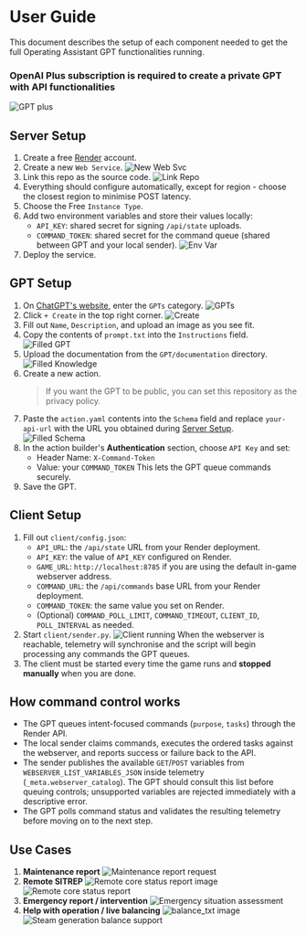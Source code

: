 ﻿# User Guide
This document describes the setup of each component needed to get the full Operating Assistant GPT functionalities running.

### **OpenAI Plus subscription is required to create a private GPT with API functionalities**
![GPT plus](images/GPT1.png)

## Server Setup

1. Create a free [Render](https://render.com/) account.
2. Create a new `Web Service`.
   ![New Web Svc](images/Server1.png)
3. Link this repo as the source code.
   ![Link Repo](images/Server2.png)
4. Everything should configure automatically, except for region - choose the closest region to minimise POST latency.
5. Choose the Free `Instance Type`.
6. Add two environment variables and store their values locally:
   - `API_KEY`: shared secret for signing `/api/state` uploads.
   - `COMMAND_TOKEN`: shared secret for the command queue (shared between GPT and your local sender).
   ![Env Var](images/Server3.png)
7. Deploy the service.

## GPT Setup

1. On [ChatGPT's website](https://chatgpt.com/), enter the `GPTs` category.
   ![GPTs](images/GPT2.png)
2. Click `+ Create` in the top right corner.
   ![Create](images/GPT3.png)
3. Fill out `Name`, `Description`, and upload an image as you see fit.
4. Copy the contents of `prompt.txt` into the `Instructions` field.
   ![Filled GPT](images/GPT4.png)
5. Upload the documentation from the `GPT/documentation` directory.
   ![Filled Knowledge](images/GPT5.png)
6. Create a new action.
   > If you want the GPT to be public, you can set this repository as the privacy policy.
7. Paste the `action.yaml` contents into the `Schema` field and replace `your-api-url` with the URL you obtained during [Server Setup](#server-setup).
   ![Filled Schema](images/GPT6.png)
8. In the action builder's **Authentication** section, choose `API Key` and set:
   - Header Name: `X-Command-Token`
   - Value: your `COMMAND_TOKEN`
   This lets the GPT queue commands securely.
9. Save the GPT.

## Client Setup

1. Fill out `client/config.json`:
   - `API_URL`: the `/api/state` URL from your Render deployment.
   - `API_KEY`: the value of `API_KEY` configured on Render.
   - `GAME_URL`: `http://localhost:8785` if you are using the default in-game webserver address.
   - `COMMAND_URL`: the `/api/commands` base URL from your Render deployment.
   - `COMMAND_TOKEN`: the same value you set on Render.
   - (Optional) `COMMAND_POLL_LIMIT`, `COMMAND_TIMEOUT`, `CLIENT_ID`, `POLL_INTERVAL` as needed.
2. Start `client/sender.py`.
   ![Client running](images/Client1.png)
   When the webserver is reachable, telemetry will synchronise and the script will begin processing any commands the GPT queues.
3. The client must be started every time the game runs and **stopped manually** when you are done.

## How command control works

- The GPT queues intent-focused commands (`purpose`, `tasks`) through the Render API.
- The local sender claims commands, executes the ordered tasks against the webserver, and reports success or failure back to the API.
- The sender publishes the available `GET`/`POST` variables from `WEBSERVER_LIST_VARIABLES_JSON` inside telemetry (`_meta.webserver_catalog`). The GPT should consult this list before queuing controls; unsupported variables are rejected immediately with a descriptive error.
- The GPT polls command status and validates the resulting telemetry before moving on to the next step.

## Use Cases

1. **Maintenance report**
   ![Maintenance report request](images/maintenance_txt.png)
2. **Remote SITREP**
   ![Remote core status report image](images/chemical_pic.png)
   ![Remote core status report](images/chemical_txt.png)
3. **Emergency report / intervention**
   ![Emergency situation assessment](images/emergency_txt.png)
4. **Help with operation / live balancing**
   ![balance_txt image](images/balance_pic.png)
   ![Steam generation balance support](images/balance_txt.png)
